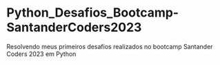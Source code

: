 # Python_Desafios_Bootcamp-SantanderCoders2023
Resolvendo meus primeiros desafios  realizados no bootcamp Santander Coders 2023 em Python
